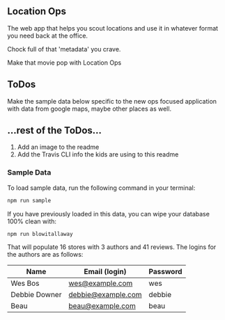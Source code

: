 ## Location Ops

The web app that helps you scout locations and use it in whatever format you need back at the office.

Chock full of that 'metadata' you crave.

Make that movie pop with Location Ops

## ToDos

Make the sample data below specific to the new ops focused application with data from google maps, maybe other places as well.

## ...rest of the ToDos...

1) Add an image to the readme
2) Add the Travis CLI info the kids are using to this readme

### Sample Data

To load sample data, run the following command in your terminal:

```bash
npm run sample
```

If you have previously loaded in this data, you can wipe your database 100% clean with:

```bash
npm run blowitallaway
```

That will populate 16 stores with 3 authors and 41 reviews. The logins for the authors are as follows:

|Name|Email (login)|Password|
|---|---|---|
|Wes Bos|wes@example.com|wes|
|Debbie Downer|debbie@example.com|debbie|
|Beau|beau@example.com|beau|


